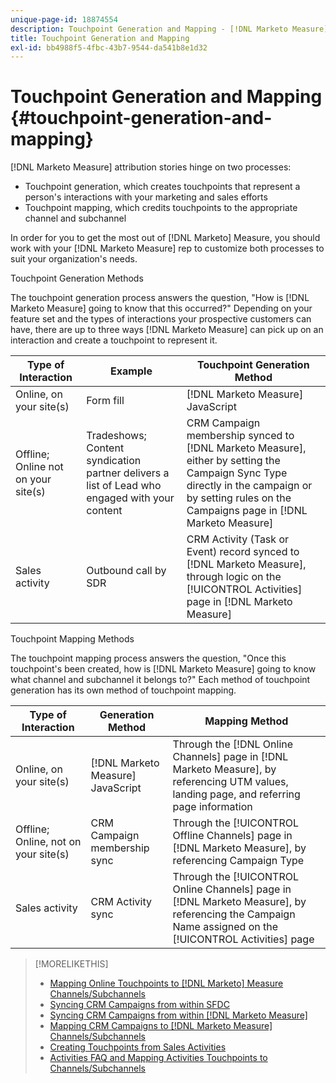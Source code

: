 ```yaml
---
unique-page-id: 18874554
description: Touchpoint Generation and Mapping - [!DNL Marketo Measure] - Product Documentation
title: Touchpoint Generation and Mapping
exl-id: bb4988f5-4fbc-43b7-9544-da541b8e1d32
---
```

# Touchpoint Generation and Mapping {#touchpoint-generation-and-mapping}

[!DNL Marketo Measure] attribution stories hinge on two processes:

* Touchpoint generation, which creates touchpoints that represent a person's interactions with your marketing and sales efforts
* Touchpoint mapping, which credits touchpoints to the appropriate channel and subchannel

In order for you to get the most out of [!DNL Marketo] Measure, you should work with your [!DNL Marketo Measure] rep to customize both processes to suit your organization's needs.

Touchpoint Generation Methods

The touchpoint generation process answers the question, "How is [!DNL Marketo Measure] going to know that this occurred?" Depending on your feature set and the types of interactions your prospective customers can have, there are up to three ways [!DNL Marketo Measure] can pick up on an interaction and create a touchpoint to represent it.

| **Type of Interaction** | **Example** | **Touchpoint Generation Method** |
|---|---|---|
| Online, on your site(s) | Form fill | [!DNL Marketo Measure] JavaScript |
| Offline; Online not on your site(s) | Tradeshows; Content syndication partner delivers a list of Lead who engaged with your content | CRM Campaign membership synced to [!DNL Marketo Measure], either by setting the Campaign Sync Type directly in the campaign or by setting rules on the Campaigns page in [!DNL Marketo Measure] |
| Sales activity | Outbound call by SDR | CRM Activity (Task or Event) record synced to [!DNL Marketo Measure], through logic on the [!UICONTROL Activities] page in [!DNL Marketo Measure] |

Touchpoint Mapping Methods

The touchpoint mapping process answers the question, "Once this touchpoint's been created, how is [!DNL Marketo Measure] going to know what channel and subchannel it belongs to?" Each method of touchpoint generation has its own method of touchpoint mapping.

| **Type of Interaction** | **Generation Method** | **Mapping Method** |
|---|---|---|
| Online, on your site(s) | [!DNL Marketo Measure] JavaScript | Through the [!DNL Online Channels] page in [!DNL Marketo Measure], by referencing UTM values, landing page, and referring page information |
| Offline; Online, not on your site(s) | CRM Campaign membership sync | Through the [!UICONTROL Offline Channels] page in [!DNL Marketo Measure], by referencing Campaign Type |
| Sales activity | CRM Activity sync | Through the [!UICONTROL Online Channels] page in [!DNL Marketo Measure], by referencing the Campaign Name assigned on the [!UICONTROL Activities] page |

>[!MORELIKETHIS]
>
>* [Mapping Online Touchpoints to [!DNL Marketo] Measure Channels/Subchannels](/help/channel-tracking-and-setup/online-channels/online-custom-channel-setup.md)
>* [Syncing CRM Campaigns from within SFDC](/help/channel-tracking-and-setup/offline-channels/syncing-offline-campaigns.md)
>* [Syncing CRM Campaigns from within [!DNL Marketo Measure]](/help/channel-tracking-and-setup/offline-channels/custom-campaign-sync.md)
>* [Mapping CRM Campaigns to [!DNL Marketo Measure] Channels/Subchannels](/help/channel-tracking-and-setup/offline-channels/offline-custom-channel-setup.md)
>* [Creating Touchpoints from Sales Activities](/help/advanced-marketo-measure-features/activities-attribution/salesforce-activities-attribution.md)
>* [Activities FAQ and Mapping Activities Touchpoints to Channels/Subchannels](/help/advanced-marketo-measure-features/activities-attribution/activities-attribution-faq.md)

